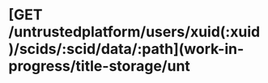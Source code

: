 # \[GET /untrustedplatform/users/xuid\(:xuid\)/scids/:scid/data/:path\]\(work-in-progress/title-storage/unt

